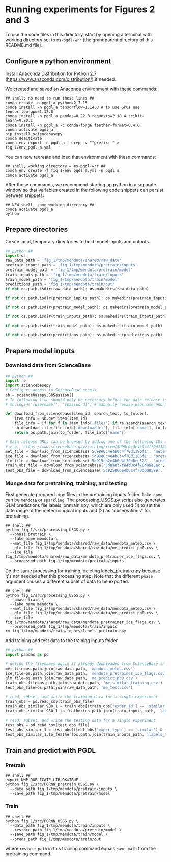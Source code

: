 # Running experiments for Figures 2 and 3

To use the code files in this directory, start by opening a terminal with working directory set to `ms-pgdl-wrr` (the
grandparent directory of this README.md file).

## Configure a python environment

Install Anaconda Distribution for Python 2.7 (https://www.anaconda.com/distribution/) if needed.

We created and saved an Anaconda environment with these commands:
```shell script
## shell; no need to run these lines ##
conda create -n pgdl_a python=2.7.15 
conda install -n pgdl_a tensorflow=1.14.0 # to use GPUs use tensorflow-gpu=1.12.0
conda install -n pgdl_a pandas=0.22.0 requests=2.18.4 scikit-learn=0.20.1
conda install -n pgdl_a -c conda-forge feather-format=0.4.0
conda activate pgdl_a
pip install sciencebasepy
conda deactivate
conda env export -n pgdl_a | grep -v "^prefix: " > fig_1/env_pgdl_a.yml
```

You can now recreate and load that environment with these commands:
```shell script
## shell, working directory = ms-pgdl-wrr ##
conda env create -f fig_1/env_pgdl_a.yml -n pgdl_a
conda activate pgdl_a
```

After these commands, we recommend starting up python in a separate window so that variables created in the following
code snippets can persist between snippets.
```shell script
## NEW shell, same working directory ##
conda activate pgdl_a
python
```

## Prepare directories

Create local, temporary directories to hold model inputs and outputs.

```python
## python ##
import os
raw_data_path = 'fig_1/tmp/mendota/shared/raw_data'
pretrain_inputs_path = 'fig_1/tmp/mendota/pretrain/inputs'
pretrain_model_path = 'fig_1/tmp/mendota/pretrain/model'
train_inputs_path = 'fig_1/tmp/mendota/train/inputs'
train_model_path = 'fig_1/tmp/mendota/train/model'
predictions_path = 'fig_1/tmp/mendota/train/out'
if not os.path.isdir(raw_data_path): os.makedirs(raw_data_path)

if not os.path.isdir(pretrain_inputs_path): os.makedirs(pretrain_inputs_path)

if not os.path.isdir(pretrain_model_path): os.makedirs(pretrain_model_path)

if not os.path.isdir(train_inputs_path): os.makedirs(train_inputs_path)

if not os.path.isdir(train_model_path): os.makedirs(train_model_path)

if not os.path.isdir(predictions_path): os.makedirs(predictions_path)

```

## Prepare model inputs

### Download data from ScienceBase

```python
## python ##
import re
import sciencebasepy
# Configure access to ScienceBase access
sb = sciencebasepy.SbSession()
# Th following line should only be necessary before the data release is public:
# sb.login('[username]', '[password]') # manually revise username and password

def download_from_sciencebase(item_id, search_text, to_folder):
    item_info = sb.get_item(item_id)
    file_info = [f for f in item_info['files'] if re.search(search_text, f['name'])][0]
    sb.download_file(file_info['downloadUri'], file_info['name'], to_folder)
    return os.path.join(to_folder, file_info['name'])

# Data release URLs can be browsed by adding one of the following IDs after "https://www.sciencebase.gov/catalog/item/",
# e.g., https://www.sciencebase.gov/catalog/item/5d98e0c4e4b0c4f70d1186f1
met_file = download_from_sciencebase('5d98e0c4e4b0c4f70d1186f1', 'meteo.csv', raw_data_path)
ice_file = download_from_sciencebase('5d98e0c4e4b0c4f70d1186f1', 'pretrainer_ice_flags.csv', raw_data_path)
glm_file = download_from_sciencebase('5d915cb2e4b0c4f70d0ce523', 'predict_pb0.csv', raw_data_path)
train_obs_file = download_from_sciencebase('5d8a837fe4b0c4f70d0ae8ac', 'similar_training.csv', raw_data_path)
test_obs_file = download_from_sciencebase('5d925066e4b0c4f70d0d0599', 'test.csv', raw_data_path)
```

### Munge data for pretraining, training, and testing

First generate prepared .npy files in the pretraining inputs folder. `lake_name` can be `mendota` or `sparkling`.
The processing_USGS.py script also generates GLM predictions file labels_pretrain.npy, which are only used (1) to set
the date range of the meteorological inputs and (2) as "observations" for pretraining.
```shell script
## shell ##
python fig_1/src/processing_USGS.py \
  --phase pretrain \
  --lake_name mendota \
  --met_file fig_1/tmp/mendota/shared/raw_data/mendota_meteo.csv \
  --glm_file fig_1/tmp/mendota/shared/raw_data/me_predict_pb0.csv \
  --ice_file fig_1/tmp/mendota/shared/raw_data/mendota_pretrainer_ice_flags.csv \
  --processed_path fig_1/tmp/mendota/pretrain/inputs
```

Do the same processing for training, deleting labels_pretrain.npy because it's not needed after this processing step.
Note that the different `phase` argument causes a different subset of data to be exported.
```shell script
## shell ##
python fig_1/src/processing_USGS.py \
  --phase train \
  --lake_name mendota \
  --met_file fig_1/tmp/mendota/shared/raw_data/mendota_meteo.csv \
  --glm_file fig_1/tmp/mendota/shared/raw_data/me_predict_pb0.csv \
  --ice_file fig_1/tmp/mendota/shared/raw_data/mendota_pretrainer_ice_flags.csv \
  --processed_path fig_1/tmp/mendota/train/inputs
rm fig_1/tmp/mendota/train/inputs/labels_pretrain.npy
```

Add training and test data to the training inputs folder.
```python
## python ##
import pandas as pd

# define the filenames again if already downloaded from ScienceBase in a previous python session
met_file=os.path.join(raw_data_path, 'mendota_meteo.csv')
ice_file=os.path.join(raw_data_path, 'mendota_pretrainer_ice_flags.csv')
glm_file=os.path.join(raw_data_path, 'me_predict_pb0.csv')
train_obs_file=os.path.join(raw_data_path, 'me_similar_training.csv')
test_obs_file=os.path.join(raw_data_path, 'me_test.csv')

# read, subset, and write the training data for a single experiment
train_obs = pd.read_csv(train_obs_file)
train_obs_similar_980_1 = train_obs[(train_obs['exper_id'] == 'similar_980') & (train_obs['exper_n'] == 1)].reset_index()[['date','depth','temp']]
train_obs_similar_980_1.to_feather(os.path.join(train_inputs_path, 'labels_train.feather'))

# read, subset, and write the testing data for a single experiment
test_obs = pd.read_csv(test_obs_file)
test_obs_similar_1 = test_obs[(test_obs['exper_type'] == 'similar') & (test_obs['exper_n'] == 1)].reset_index()[['date','depth','temp']]
test_obs_similar_1.to_feather(os.path.join(train_inputs_path, 'labels_test.feather'))
```

## Train and predict with PGDL

### Pretrain

```shell script
## shell ##
export KMP_DUPLICATE_LIB_OK=TRUE
python fig_1/src/PGRNN_pretrain_USGS.py \
  --data_path fig_1/tmp/mendota/pretrain/inputs \
  --save_path fig_1/tmp/mendota/pretrain/model
```

### Train

```shell script
## shell ##
python fig_1/src/PGRNN_USGS.py \
  --data_path fig_1/tmp/mendota/train/inputs \
  --restore_path fig_1/tmp/mendota/pretrain/model \
  --save_path fig_1/tmp/mendota/train/model \
  --preds_path fig_1/tmp/mendota/train/out
```
where `restore_path` in this training command equals `save_path` from the pretraining command.